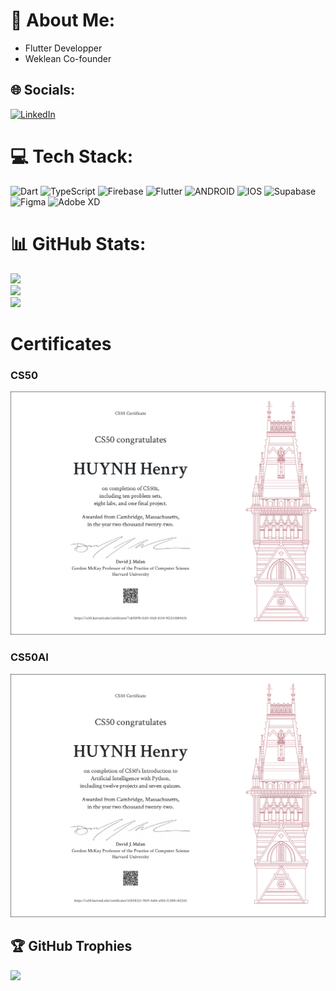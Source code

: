 # 💫 About Me:
- Flutter Developper
- Weklean Co-founder

## 🌐 Socials:
[![LinkedIn](https://img.shields.io/badge/LinkedIn-%230077B5.svg?logo=linkedin&logoColor=white)](https://linkedin.com/in/HhanriDev) 

# 💻 Tech Stack:
![Dart](https://img.shields.io/badge/dart-%230175C2.svg?style=for-the-badge&logo=dart&logoColor=white) ![TypeScript](https://img.shields.io/badge/typescript-%23007ACC.svg?style=for-the-badge&logo=typescript&logoColor=white) ![Firebase](https://img.shields.io/badge/firebase-%23039BE5.svg?style=for-the-badge&logo=firebase) ![Flutter](https://img.shields.io/badge/Flutter-%2302569B.svg?style=for-the-badge&logo=Flutter&logoColor=white) ![ANDROID](https://img.shields.io/badge/android-%2320232a.svg?style=for-the-badge&logo=android&logoColor=%a4c639) ![IOS](https://img.shields.io/badge/IOS-%2320232a.svg?style=for-the-badge&logo=apple&logoColor=white) 	![Supabase](https://img.shields.io/badge/Supabase-3ECF8E?style=for-the-badge&logo=supabase&logoColor=white) ![Figma](https://img.shields.io/badge/figma-%23F24E1E.svg?style=for-the-badge&logo=figma&logoColor=white) ![Adobe XD](https://img.shields.io/badge/Adobe%20XD-470137?style=for-the-badge&logo=Adobe%20XD&logoColor=#FF61F6)

# 📊 GitHub Stats:
![](https://github-readme-stats.vercel.app/api?username=Hhanri&theme=dark&hide_border=false&include_all_commits=true&count_private=true)<br/>
![](https://github-readme-streak-stats.herokuapp.com/?user=Hhanri&theme=dark&hide_border=false)<br/>
![](https://github-readme-stats.vercel.app/api/top-langs/?username=Hhanri&theme=dark&hide_border=false&include_all_commits=true&count_private=true&layout=compact)

# Certificates
###  CS50
![CS50](https://github.com/Hhanri/Hhanri/blob/main/CS50x%20letter.png)
###  CS50AI
![CS50AI](https://github.com/Hhanri/Hhanri/blob/main/CS50AI%20letter.png)

## 🏆 GitHub Trophies
![](https://github-profile-trophy.vercel.app/?username=Hhanri&theme=radical&no-frame=false&no-bg=false&margin-w=4)

